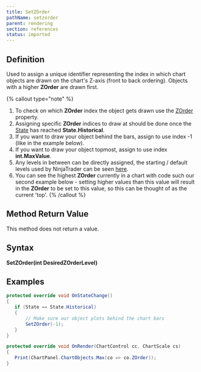 ```yaml
---
title: SetZOrder
pathName: setzorder
parent: rendering
section: references
status: imported
---
```


## Definition

Used to assign a unique identifier representing the index in which chart objects are drawn on the chart's Z-axis (front to back ordering). Objects with a higher **ZOrder** are drawn first.

{% callout type="note" %}

1. To check on which **ZOrder** index the object gets drawn use the [ZOrder](chart_zorder) property.
2. Assigning specific **ZOrder** indices to draw at should be done once the [State](onstatechange) has reached **State.Historical**.
3. If you want to draw your object behind the bars, assign to use index -1 (like in the example below).
4. If you want to draw your object topmost, assign to use index **int.MaxValue**.
5. Any levels in between can be directly assigned, the starting / default levels used by NinjaTrader can be seen [here](chart_zorder).
6. You can see the highest **ZOrder** currently in a chart with code such our second example below - setting higher values than this value will result in the **ZOrder** to be set to this value, so this can be thought of as the current 'top'.
{% /callout %}

## Method Return Value

This method does not return a value.

## Syntax

**SetZOrder(int DesiredZOrderLevel)**

## Examples

```csharp
protected override void OnStateChange()
{
   if (State == State.Historical)
   {
       // Make sure our object plots behind the chart bars
       SetZOrder(-1);
   }
}
```

```csharp
protected override void OnRender(ChartControl cc, ChartScale cs)
{
   Print(ChartPanel.ChartObjects.Max(co => co.ZOrder));
}
```
